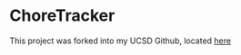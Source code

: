 # ChoreTracker

This project was forked into my UCSD Github, located [here](https://github.com/i1robles/ChoreTracker)
